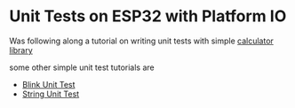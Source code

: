 # Unit Tests on ESP32 with Platform IO
Was following along a tutorial on writing unit tests with simple [calculator library](https://docs.platformio.org/en/stable/tutorials/espressif32/espidf_debugging_unit_testing_analysis.html#writing-unit-tests)

some other simple unit test tutorials are
- [Blink Unit Test](https://docs.platformio.org/en/stable/tutorials/core/unit_testing_blink.html#tutorial-unit-testing-blink)
- [String Unit Test](https://docs.platformio.org/en/stable/tutorials/espressif32/arduino_debugging_unit_testing.html#writing-unit-tests)